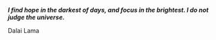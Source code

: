 _**I find hope in the darkest of days, and focus in the brightest. I do not judge the universe.**_

Dalai Lama